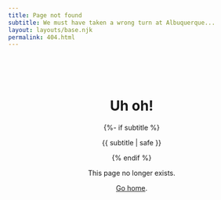 ```yaml
---
title: Page not found
subtitle: We must have taken a wrong turn at Albuquerque...
layout: layouts/base.njk
permalink: 404.html
---
```


<div class="center padding">
  <h1>Uh oh!</h1>
  {%- if subtitle %}<p class="subtitle">{{ subtitle | safe }}</p>{% endif %}

This page no longer exists.

<a href="/">Go home</a>.

</div>

<style>
.center, 
.subtitle{
  text-align: center;
}
.padding {
  padding: 48px 0;
}
</style>
